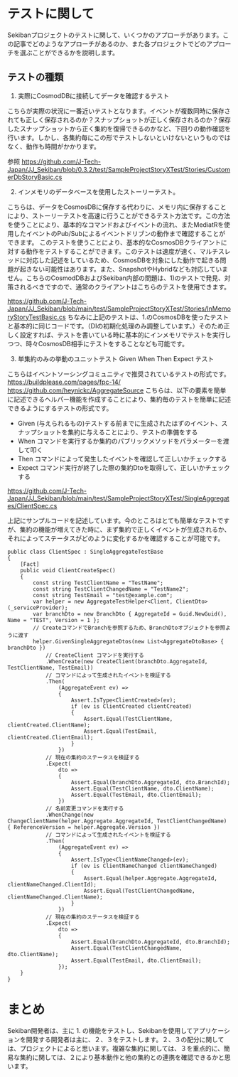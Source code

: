 # テストに関して

Sekibanプロジェクトのテストに関して、いくつかのアプローチがあります。この記事でどのようなアプローチがあるのか、また各プロジェクトでどのアプローチを選ぶことができるかを説明します。

## テストの種類

1. 実際にCosmodDBに接続してデータを確認するテスト

こちらが実際の状況に一番近いテストとなります。イベントが複数同時に保存されても正しく保存されるのか？スナップショットが正しく保存されるのか？保存したスナップショットから正く集約を復帰できるのかなど、下回りの動作確認を行います。しかし、各集約毎にこの形でテストしないといけないというものではなく、動作も時間がかかります。

参照
https://github.com/J-Tech-Japan/JJ_Sekiban/blob/0.3.2/test/SampleProjectStoryXTest/Stories/CustomerDbStoryBasic.cs


2. インメモリのデータベースを使用したストーリーテスト。

こちらは、データをCosmosDBに保存する代わりに、メモリ内に保存することにより、ストーリーテストを高速に行うことができるテスト方法です。この方法を使うことにより、基本的なコマンドおよびイベントの流れ、またMediatRを使用したイベントのPub/Subによるイベントドリブンの動作まで確認することができます。
このテストを使うことにより、基本的なCosmosDBクライアントに対する動作をテストすることができます。このテストは速度が速く、マルチスレッドに対応した記述をしているため、CosmosDBを対象にした動作で起きる問題が起きない可能性はあります。また、SnapshotやHybridなども対応していません。こちらのCosmodDBおよびSekiban内部の問題は、1)のテストで発見、対策されるべきですので、通常のクライアントはこちらのテストを使用できます。

https://github.com/J-Tech-Japan/JJ_Sekiban/blob/main/test/SampleProjectStoryXTest/Stories/InMemoryStoryTestBasic.cs
ちなみに上記のテストは、1.のCosmosDBを使ったテストと基本的に同じコードです。（DIの初期化処理のみ調整しています。）そのため正しく設定すれば、テストを書いている時に基本的にインメモリでテストを実行しつつ、時々CosmosDB相手にテストをすることなども可能です。

3. 単集約のみの挙動のユニットテスト Given When Then Expect テスト

こちらはイベントソーシングコミュニティで推奨されているテストの形式です。
https://buildplease.com/pages/fpc-14/
https://github.com/heynickc/AggregateSource
こちらは、以下の要素を簡単に記述できるヘルパー機能を作成することにより、集約毎のテストを簡単に記述できるようにするテストの形式です。
- Given (与えられるもの)テストする前までに生成されたはずのイベント、スナップショットを集約に与えることにより、テストの準備をする
- When コマンドを実行するか集約のパブリックメソッドをパラメーターを渡して叩く
- Then コマンドによって発生したイベントを確認して正しいかチェックする
- Expect コマンド実行が終了した際の集約Dtoを取得して、正しいかチェックする

https://github.com/J-Tech-Japan/JJ_Sekiban/blob/main/test/SampleProjectStoryXTest/SingleAggregates/ClientSpec.cs

上記にサンプルコードを記述しています。今のところはとても簡単なテストですが、集約の機能が増えてきた時に、まず集約で正しくイベントが生成されるか、それによってステータスがどのように変化するかを確認することが可能です。

```
public class ClientSpec : SingleAggregateTestBase
{
    [Fact]
    public void ClientCreateSpec()
    {
        const string TestClientName = "TestName";
        const string TestClientChangedName = "TestName2";
        const string TestEmail = "test@example.com";
        var helper = new AggregateTestHelper<Client, ClientDto>(_serviceProvider);
        var branchDto = new BranchDto { AggregateId = Guid.NewGuid(), Name = "TEST", Version = 1 };
        // CreateコマンドでBranchを参照するため、BranchDtoオブジェクトを参照ように渡す
        helper.GivenSingleAggregateDtos(new List<AggregateDtoBase> { branchDto })
            // CreateClient コマンドを実行する
            .WhenCreate(new CreateClient(branchDto.AggregateId, TestClientName, TestEmail))
            // コマンドによって生成されたイベントを検証する
            .Then(
                (AggregateEvent ev) =>
                {
                    Assert.IsType<ClientCreated>(ev);
                    if (ev is ClientCreated clientCreated)
                    {
                        Assert.Equal(TestClientName, clientCreated.ClientName);
                        Assert.Equal(TestEmail, clientCreated.ClientEmail);
                    }
                })
            // 現在の集約のステータスを検証する
            .Expect(
                dto =>
                {
                    Assert.Equal(branchDto.AggregateId, dto.BranchId);
                    Assert.Equal(TestClientName, dto.ClientName);
                    Assert.Equal(TestEmail, dto.ClientEmail);
                })
            // 名前変更コマンドを実行する
            .WhenChange(new ChangeClientName(helper.Aggregate.AggregateId, TestClientChangedName) { ReferenceVersion = helper.Aggregate.Version })
            // コマンドによって生成されたイベントを検証する
            .Then(
                (AggregateEvent ev) =>
                {
                    Assert.IsType<ClientNameChanged>(ev);
                    if (ev is ClientNameChanged clientNameChanged)
                    {
                        Assert.Equal(helper.Aggregate.AggregateId, clientNameChanged.ClientId);
                        Assert.Equal(TestClientChangedName, clientNameChanged.ClientName);
                    }
                })
            // 現在の集約のステータスを検証する
            .Expect(
                dto =>
                {
                    Assert.Equal(branchDto.AggregateId, dto.BranchId);
                    Assert.Equal(TestClientChangedName, dto.ClientName);
                    Assert.Equal(TestEmail, dto.ClientEmail);
                });
    }
}
```

# まとめ
Sekiban開発者は、主に 1. の機能をテストし、Sekibanを使用してアプリケーションを開発する開発者は主に、２、３をテストします。２、３の配分に関しては、プロジェクトによると思います。複雑な集約に関しては、３を重点的に、簡易な集約に関しては、２により基本動作と他の集約との連携を確認できるかと思います。



